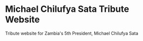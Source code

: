 # Michael Chilufya Sata Tribute Website
Tribute website for Zambia's 5th President, Michael Chilufya Sata
